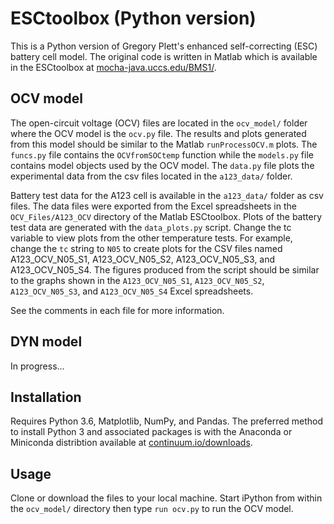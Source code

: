 # ESCtoolbox (Python version)

This is a Python version of Gregory Plett's enhanced self-correcting (ESC)
battery cell model. The original code is written in Matlab which is available
in the ESCtoolbox at
[mocha-java.uccs.edu/BMS1/](http://mocha-java.uccs.edu/BMS1/).

## OCV model

The open-circuit voltage (OCV) files are located in the `ocv_model/` folder
where the OCV model is the `ocv.py` file. The results and plots generated from
this model should be similar to the Matlab `runProcessOCV.m` plots. The
`funcs.py` file contains the `OCVfromSOCtemp` function while the `models.py`
file contains model objects used by the OCV model. The `data.py` file plots the
experimental data from the csv files located in the `a123_data/` folder.

Battery test data for the A123 cell is available in the `a123_data/` folder as
csv files. The data files were exported from the Excel spreadsheets in the
`OCV_Files/A123_OCV` directory of the Matlab ESCtoolbox. Plots of the battery
test data are generated with the `data_plots.py` script. Change the tc variable
to view plots from the other temperature tests. For example, change the `tc`
string to `N05` to create plots for the CSV files named A123_OCV_N05_S1,
A123_OCV_N05_S2, A123_OCV_N05_S3, and A123_OCV_N05_S4. The figures produced
from the script should be similar to the graphs shown in the `A123_OCV_N05_S1`,
`A123_OCV_N05_S2`, `A123_OCV_N05_S3`, and `A123_OCV_N05_S4` Excel spreadsheets.

See the comments in each file for more information.

## DYN model

In progress...

## Installation

Requires Python 3.6, Matplotlib, NumPy, and Pandas. The preferred method to
install Python 3 and associated packages is with the Anaconda or Miniconda
distribtion available at
[continuum.io/downloads](https://www.continuum.io/downloads).

## Usage

Clone or download the files to your local machine. Start iPython from within
the `ocv_model/` directory then type `run ocv.py` to run the OCV model.

